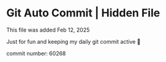 # Git Auto Commit | Hidden File

This file was added Feb 12, 2025

Just for fun and keeping my daily git commit active 🤪

commit number: 60268

